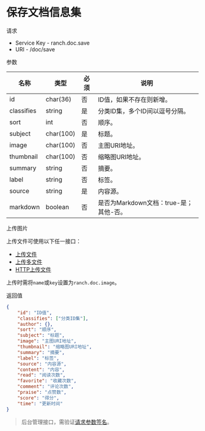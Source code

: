 # 保存文档信息集

请求
- Service Key - ranch.doc.save
- URI - /doc/save

参数

|名称|类型|必须|说明|
|---|---|---|---|
|id|char(36)|否|ID值，如果不存在则新增。|
|classifies|string|是|分类ID集，多个ID间以逗号分隔。|
|sort|int|否|顺序。|
|subject|char(100)|是|标题。|
|image|char(100)|否|主图URI地址。|
|thumbnail|char(100)|否|缩略图URI地址。|
|summary|string|否|摘要。|
|label|string|否|标签。|
|source|string|是|内容源。|
|markdown|boolean|否|是否为Markdown文档：true-是；其他-否。|

上传图片

上传文件可使用以下任一接口：
- [上传文件](https://github.com/heisedebaise/tephra/blob/master/tephra-ctrl/doc/upload.md)
- [上传多文件](https://github.com/heisedebaise/tephra/blob/master/tephra-ctrl/doc/uploads.md)
- [HTTP上传文件](https://github.com/heisedebaise/tephra/blob/master/tephra-ctrl-http/doc/upload.md)

上传时需将`name`或`key`设置为`ranch.doc.image`。

返回值
```json
{
    "id": "ID值",
    "classifies": ["分类ID集"],
    "author": {},
    "sort": "顺序",
    "subject": "标题",
    "image": "主图URI地址",
    "thumbnail": "缩略图URI地址",
    "summary": "摘要",
    "label": "标签",
    "source": "内容源",
    "content": "内容",
    "read": "阅读次数",
    "favorite": "收藏次数",
    "comment": "评论次数",
    "praise": "点赞数",
    "score": "得分",
    "time": "更新时间"
}
```

> 后台管理接口，需验证[请求参数签名](https://github.com/heisedebaise/tephra/blob/master/tephra-ctrl/doc/sign.md)。
